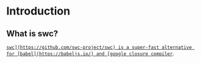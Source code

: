# Introduction

## What is swc?
[`swc](https://github.com/swc-project/swc) is a super-fast alternative for [babel](https://babeljs.io/) and [google closure compiler`](https://github.com/google/closure-compiler).

